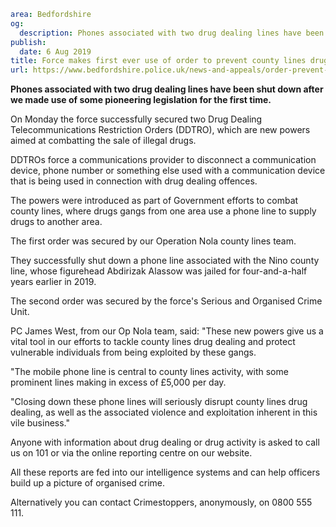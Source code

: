 ```yaml
area: Bedfordshire
og:
  description: Phones associated with two drug dealing lines have been shut down after we made use of some pioneering legislation for the first time.
publish:
  date: 6 Aug 2019
title: Force makes first ever use of order to prevent county lines drug dealing
url: https://www.bedfordshire.police.uk/news-and-appeals/order-prevent-county-lines-aug2019
```

**Phones associated with two drug dealing lines have been shut down after we made use of some pioneering legislation for the first time.**

On Monday the force successfully secured two Drug Dealing Telecommunications Restriction Orders (DDTRO), which are new powers aimed at combatting the sale of illegal drugs.

DDTROs force a communications provider to disconnect a communication device, phone number or something else used with a communication device that is being used in connection with drug dealing offences.

The powers were introduced as part of Government efforts to combat county lines, where drugs gangs from one area use a phone line to supply drugs to another area.

The first order was secured by our Operation Nola county lines team.

They successfully shut down a phone line associated with the Nino county line, whose figurehead Abdirizak Alassow was jailed for four-and-a-half years earlier in 2019.

The second order was secured by the force's Serious and Organised Crime Unit.

PC James West, from our Op Nola team, said: "These new powers give us a vital tool in our efforts to tackle county lines drug dealing and protect vulnerable individuals from being exploited by these gangs.

"The mobile phone line is central to county lines activity, with some prominent lines making in excess of £5,000 per day.

"Closing down these phone lines will seriously disrupt county lines drug dealing, as well as the associated violence and exploitation inherent in this vile business."

Anyone with information about drug dealing or drug activity is asked to call us on 101 or via the online reporting centre on our website.

All these reports are fed into our intelligence systems and can help officers build up a picture of organised crime.

Alternatively you can contact Crimestoppers, anonymously, on 0800 555 111.
